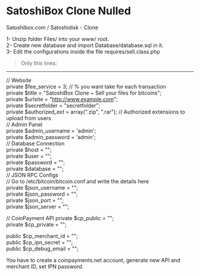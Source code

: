 # SatoshiBox Clone Nulled
Satoshibox.com / Satoshidisk - Clone


1- Unzip folder Files/ into your www/ root.  
2- Create new database and import Database/database.sql in it.  
3- Edit the configurations inside the file requires/sell.class.php    

> Only this lines:
-------------------
// Website  
private $fee_service = 3; // % you want take for each transaction  
private $title = "SatoshiBox Clone ~ Sell your files for bitcoins";  
private $urlsite = "http://www.example.com";  
private $secretfolder = "secretfolder";  
private $authorized_ext = array(".zip", ".rar"); // Authorized extensions to upload from users  
// Admin Panel  
private $admin_username = 'admin';  
private $admin_password = 'admin';  
// Database Connection  
private $host = "";  
private $user = "";  
private $password = "";  
private $database = "";  
// JSON RPC Configs  
// Go to /etc/bitcoin/bitcoin.conf and write the details here  
private $json_username = "";  
private $json_password = "";  
private $json_port = "";  
private $json_server = "";  
  
// CoinPayment API
private $cp_public = "";  
private $cp_private = "";  
  
public $cp_merchant_id = "";  
public $cp_ipn_secret = "";  
public $cp_debug_email = "";  
  
You have to create a coinpayments.net account, generate new API and merchant ID, set IPN password.  
